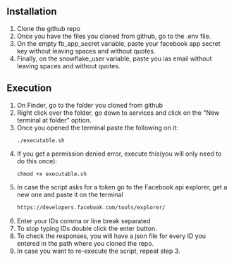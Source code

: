 ## Installation
1. Clone the github repo
2. Once you have the files you cloned from github, go to the .env file.
3. On the empty fb_app_secret variable, paste your facebook app secret key without leaving spaces and without quotes.
4. Finally, on the snowflake_user variable, paste you ias email without leaving spaces and without quotes.

## Execution
1. On Finder, go to the folder you cloned from github
2. Right click over the folder, go down to services and click on the "New terminal at folder" option.
3. Once you opened the terminal paste the following on it:
    ```
    ./executable.sh
    ```
4. If you get a permission denied error, execute this(you will only need to do this once):
    ```
    chmod +x executable.sh
    ```
5. In case the script asks for a token go to the Facebook api explorer, get a new one and paste it on the terminal
    ```sh
    https://developers.facebook.com/tools/explorer/
    ```
6. Enter your IDs comma or line break separated
7. To stop typing IDs double click the enter button.
8. To check the responses, you will have a json file for every ID you entered in the path where you cloned the repo.
9. In case you want to re-execute the script, repeat step 3.

